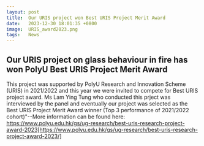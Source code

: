 ```yaml
---
layout: post
title:  Our URIS project won Best URIS Project Merit Award
date:   2023-12-30 18:01:35 +0800
image:  URIS_award2023.png
tags:   News
---
```

## Our URIS project on glass behaviour in fire has won PolyU Best URIS Project Merit Award

This project was supported by PolyU Research and Innovation Scheme (URIS) in 2021/2022 and this year we were invited to compete for Best URIS project award. Ms Lam Ying Tung who conducted this prject was interviewed by the panel and eventually our project was selected as the Best URIS Project Merit Award winner (Top 3 performance of 2021/2022 cohort)"--More information can be found here: https://www.polyu.edu.hk/gs/ug-research/best-uris-research-project-award-2023[https://www.polyu.edu.hk/gs/ug-research/best-uris-research-project-award-2023/]
